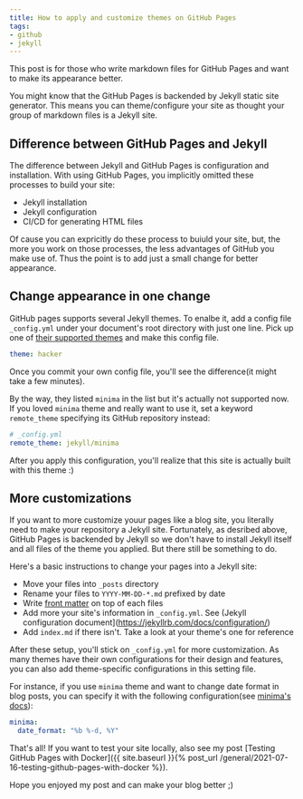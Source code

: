 ```yaml
---
title: How to apply and customize themes on GitHub Pages
tags:
- github
- jekyll
---
```


This post is for those who write markdown files for GitHub Pages and want to make its appearance better. 

You might know that the GitHub Pages is backended by Jekyll static site generator.
This means you can theme/configure your site as thought your group of markdown files is a Jekyll site.

## Difference between GitHub Pages and Jekyll

The difference between Jekyll and GitHub Pages is configuration and installation.
With using GitHub Pages, you implicitly omitted these processes to build your site:

 - Jekyll installation
 - Jekyll configuration
 - CI/CD for generating HTML files

Of cause you can expricitly do these process to buiuld your site, but, the more you work on those processes, the less advantages of GitHub you make use of.
Thus the point is to add just a small change for better appearance.

## Change appearance in one change

GitHub pages supports several Jekyll themes. To enalbe it, add a config file `_config.yml` under your document's root directory with just one line. Pick up one of [their supported themes](https://pages.github.com/themes/) and make this config file.

```yaml
theme: hacker
```

Once you commit your own config file, you'll see the difference(it might take a few minutes).

By the way, they listed `minima` in the list but it's actually not supported now.
If you loved `minima` theme and really want to use it, set a keyword `remote_theme` specifying its GitHub repository instead:

```yaml
# _config.yml
remote_theme: jekyll/minima
```

After you apply this configuration, you'll realize that this site is actually built with this theme :)

## More customizations

If you want to more customize youur pages like a blog site, you literally need to make your repository a Jekyll site.
Fortunately, as desribed above, GitHub Pages is backended by Jekyll so we don't have to install Jekyll itself and all files of the theme you applied. But there still be something to do.

Here's a basic instructions to change your pages into a Jekyll site:

 - Move your files into `_posts` directory
 - Rename your files to `YYYY-MM-DD-*.md` prefixed by date
 - Write [front matter](https://jekyllrb.com/docs/front-matter/) on top of each files
 - Add more your site's information in `_config.yml`. See (Jekyll configuration document](https://jekyllrb.com/docs/configuration/)
 - Add `index.md` if there isn't. Take a look at your theme's one for reference

After these setup, you'll stick on `_config.yml` for more customization.
As many themes have their own configurations for their design and features, you can also add theme-specific configurations in this setting file.

For instance, if you use `minima` theme and want to change date format in blog posts, you can specify it with the following configuration(see [minima's docs](https://github.com/jekyll/minima#skins)):

```yaml
minima:
  date_format: "%b %-d, %Y"
```

That's all! If you want to test your site locally, also see my post [Testing GitHub Pages with Docker]({{ site.baseurl }}{% post_url /general/2021-07-16-testing-github-pages-with-docker %}).

Hope you enjoyed my post and can make your blog better ;)
